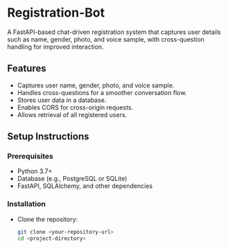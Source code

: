 # Registration-Bot

A FastAPI-based chat-driven registration system that captures user details such as name, gender, photo, and voice sample, with cross-question handling for improved interaction.

## Features

- Captures user name, gender, photo, and voice sample.
- Handles cross-questions for a smoother conversation flow.
- Stores user data in a database.
- Enables CORS for cross-origin requests.
- Allows retrieval of all registered users.

## Setup Instructions

### Prerequisites

- Python 3.7+
- Database (e.g., PostgreSQL or SQLite)
- FastAPI, SQLAlchemy, and other dependencies

### Installation

- Clone the repository:
  ```bash
  git clone <your-repository-url>
  cd <project-directory>
  ```
